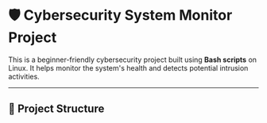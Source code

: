 # 🛡️ Cybersecurity System Monitor Project

This is a beginner-friendly cybersecurity project built using **Bash scripts** on Linux. It helps monitor the system's health and detects potential intrusion activities.

---

## 📂 Project Structure

